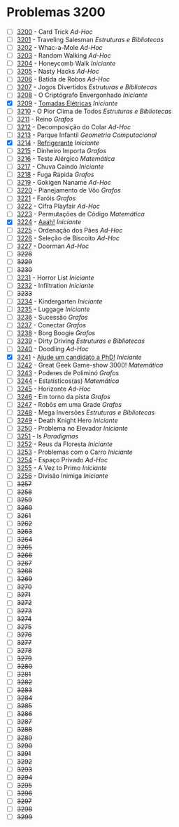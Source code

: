 # Problemas 3200

  - [ ]  [3200](https://www.urionlinejudge.com.br/judge/pt/problems/view/3200) - Card Trick *Ad-Hoc*
  - [ ]  [3201](https://www.urionlinejudge.com.br/judge/pt/problems/view/3201) - Traveling Salesman *Estruturas e Bibliotecas*
  - [ ]  [3202](https://www.urionlinejudge.com.br/judge/pt/problems/view/3202) - Whac-a-Mole *Ad-Hoc*
  - [ ]  [3203](https://www.urionlinejudge.com.br/judge/pt/problems/view/3203) - Random Walking *Ad-Hoc*
  - [ ]  [3204](https://www.urionlinejudge.com.br/judge/pt/problems/view/3204) - Honeycomb Walk *Iniciante*
  - [ ]  [3205](https://www.urionlinejudge.com.br/judge/pt/problems/view/3205) - Nasty Hacks *Ad-Hoc*
  - [ ]  [3206](https://www.urionlinejudge.com.br/judge/pt/problems/view/3206) - Batida de Robos *Ad-Hoc*
  - [ ]  [3207](https://www.urionlinejudge.com.br/judge/pt/problems/view/3207) - Jogos Divertidos *Estruturas e Bibliotecas*
  - [ ]  [3208](https://www.urionlinejudge.com.br/judge/pt/problems/view/3208) - O Criptógrafo Envergonhado *Iniciante*
  - [x]  [3209](https://www.urionlinejudge.com.br/judge/pt/problems/view/3209) - [Tomadas Elétricas](https://github.com/potigol/uoj-potigol/blob/master/src/3200/3209.poti) *Iniciante*
  - [ ]  [3210](https://www.urionlinejudge.com.br/judge/pt/problems/view/3210) - O Pior Clima de Todos *Estruturas e Bibliotecas*
  - [ ]  [3211](https://www.urionlinejudge.com.br/judge/pt/problems/view/3211) - Reino *Grafos*
  - [ ]  [3212](https://www.urionlinejudge.com.br/judge/pt/problems/view/3212) - Decomposição do Colar *Ad-Hoc*
  - [ ]  [3213](https://www.urionlinejudge.com.br/judge/pt/problems/view/3213) - Parque Infantil *Geometria Computacional*
  - [x]  [3214](https://www.urionlinejudge.com.br/judge/pt/problems/view/3214) - [Refrigerante](https://github.com/potigol/uoj-potigol/blob/master/src/3200/3214.poti) *Iniciante*
  - [ ]  [3215](https://www.urionlinejudge.com.br/judge/pt/problems/view/3215) - Dinheiro Importa *Grafos*
  - [ ]  [3216](https://www.urionlinejudge.com.br/judge/pt/problems/view/3216) - Teste Alérgico *Matemática*
  - [ ]  [3217](https://www.urionlinejudge.com.br/judge/pt/problems/view/3217) - Chuva Caindo *Iniciante*
  - [ ]  [3218](https://www.urionlinejudge.com.br/judge/pt/problems/view/3218) - Fuga Rápida *Grafos*
  - [ ]  [3219](https://www.urionlinejudge.com.br/judge/pt/problems/view/3219) - Gokigen Naname *Ad-Hoc*
  - [ ]  [3220](https://www.urionlinejudge.com.br/judge/pt/problems/view/3220) - Planejamento de Vôo *Grafos*
  - [ ]  [3221](https://www.urionlinejudge.com.br/judge/pt/problems/view/3221) - Faróis *Grafos*
  - [ ]  [3222](https://www.urionlinejudge.com.br/judge/pt/problems/view/3222) - Cifra Playfair *Ad-Hoc*
  - [ ]  [3223](https://www.urionlinejudge.com.br/judge/pt/problems/view/3223) - Permutações de Código *Matemática*
  - [x]  [3224](https://www.urionlinejudge.com.br/judge/pt/problems/view/3224) - [Aaah!](https://github.com/potigol/uoj-potigol/blob/master/src/3200/3224.poti) *Iniciante*
  - [ ]  [3225](https://www.urionlinejudge.com.br/judge/pt/problems/view/3225) - Ordenação dos Pães *Ad-Hoc*
  - [ ]  [3226](https://www.urionlinejudge.com.br/judge/pt/problems/view/3226) - Seleção de Biscoito *Ad-Hoc*
  - [ ]  [3227](https://www.urionlinejudge.com.br/judge/pt/problems/view/3227) - Doorman *Ad-Hoc*
  - [ ] ~~3228~~
  - [ ] ~~3229~~
  - [ ] ~~3230~~
  - [ ]  [3231](https://www.urionlinejudge.com.br/judge/pt/problems/view/3231) - Horror List *Iniciante*
  - [ ]  [3232](https://www.urionlinejudge.com.br/judge/pt/problems/view/3232) - Infiltration *Iniciante*
  - [ ] ~~3233~~
  - [ ]  [3234](https://www.urionlinejudge.com.br/judge/pt/problems/view/3234) - Kindergarten *Iniciante*
  - [ ]  [3235](https://www.urionlinejudge.com.br/judge/pt/problems/view/3235) - Luggage *Iniciante*
  - [ ]  [3236](https://www.urionlinejudge.com.br/judge/pt/problems/view/3236) - Sucessão *Grafos*
  - [ ]  [3237](https://www.urionlinejudge.com.br/judge/pt/problems/view/3237) - Conectar *Grafos*
  - [ ]  [3238](https://www.urionlinejudge.com.br/judge/pt/problems/view/3238) - Borg Boogie *Grafos*
  - [ ]  [3239](https://www.urionlinejudge.com.br/judge/pt/problems/view/3239) - Dirty Driving *Estruturas e Bibliotecas*
  - [ ]  [3240](https://www.urionlinejudge.com.br/judge/pt/problems/view/3240) - Doodling *Ad-Hoc*
  - [x]  [3241](https://www.urionlinejudge.com.br/judge/pt/problems/view/3241) - [Ajude um candidato a PhD!](https://github.com/potigol/uoj-potigol/blob/master/src/3200/3241.poti) *Iniciante*
  - [ ]  [3242](https://www.urionlinejudge.com.br/judge/pt/problems/view/3242) - Great Geek Game-show 3000! *Matemática*
  - [ ]  [3243](https://www.urionlinejudge.com.br/judge/pt/problems/view/3243) - Poderes de Poliminó *Grafos*
  - [ ]  [3244](https://www.urionlinejudge.com.br/judge/pt/problems/view/3244) - Estatísticos(as) *Matemática*
  - [ ]  [3245](https://www.urionlinejudge.com.br/judge/pt/problems/view/3245) - Horizonte *Ad-Hoc*
  - [ ]  [3246](https://www.urionlinejudge.com.br/judge/pt/problems/view/3246) - Em torno da pista *Grafos*
  - [ ]  [3247](https://www.urionlinejudge.com.br/judge/pt/problems/view/3247) - Robôs em uma Grade *Grafos*
  - [ ]  [3248](https://www.urionlinejudge.com.br/judge/pt/problems/view/3248) - Mega Inversões *Estruturas e Bibliotecas*
  - [ ]  [3249](https://www.urionlinejudge.com.br/judge/pt/problems/view/3249) - Death Knight Hero *Iniciante*
  - [ ]  [3250](https://www.urionlinejudge.com.br/judge/pt/problems/view/3250) - Problema no Elevador *Iniciante*
  - [ ]  [3251](https://www.urionlinejudge.com.br/judge/pt/problems/view/3251) - ls *Paradigmas*
  - [ ]  [3252](https://www.urionlinejudge.com.br/judge/pt/problems/view/3252) - Reus da Floresta *Iniciante*
  - [ ]  [3253](https://www.urionlinejudge.com.br/judge/pt/problems/view/3253) - Problemas com o Carro *Iniciante*
  - [ ]  [3254](https://www.urionlinejudge.com.br/judge/pt/problems/view/3254) - Espaço Privado *Ad-Hoc*
  - [ ]  [3255](https://www.urionlinejudge.com.br/judge/pt/problems/view/3255) - A Vez to Primo *Iniciante*
  - [ ]  [3256](https://www.urionlinejudge.com.br/judge/pt/problems/view/3256) - Divisão Inimiga *Iniciante*
  - [ ] ~~3257~~
  - [ ] ~~3258~~
  - [ ] ~~3259~~
  - [ ] ~~3260~~
  - [ ] ~~3261~~
  - [ ] ~~3262~~
  - [ ] ~~3263~~
  - [ ] ~~3264~~
  - [ ] ~~3265~~
  - [ ] ~~3266~~
  - [ ] ~~3267~~
  - [ ] ~~3268~~
  - [ ] ~~3269~~
  - [ ] ~~3270~~
  - [ ] ~~3271~~
  - [ ] ~~3272~~
  - [ ] ~~3273~~
  - [ ] ~~3274~~
  - [ ] ~~3275~~
  - [ ] ~~3276~~
  - [ ] ~~3277~~
  - [ ] ~~3278~~
  - [ ] ~~3279~~
  - [ ] ~~3280~~
  - [ ] ~~3281~~
  - [ ] ~~3282~~
  - [ ] ~~3283~~
  - [ ] ~~3284~~
  - [ ] ~~3285~~
  - [ ] ~~3286~~
  - [ ] ~~3287~~
  - [ ] ~~3288~~
  - [ ] ~~3289~~
  - [ ] ~~3290~~
  - [ ] ~~3291~~
  - [ ] ~~3292~~
  - [ ] ~~3293~~
  - [ ] ~~3294~~
  - [ ] ~~3295~~
  - [ ] ~~3296~~
  - [ ] ~~3297~~
  - [ ] ~~3298~~
  - [ ] ~~3299~~